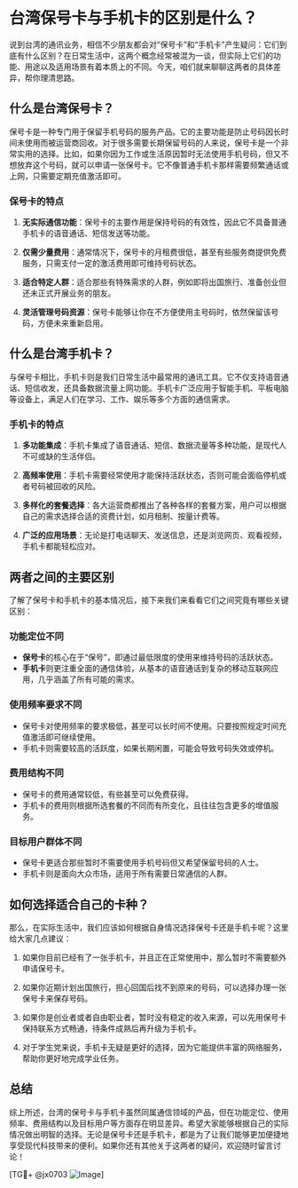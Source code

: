 # 台湾保号卡与手机卡的区别是什么？

说到台湾的通讯业务，相信不少朋友都会对“保号卡”和“手机卡”产生疑问：它们到底有什么区别？在日常生活中，这两个概念经常被混为一谈，但实际上它们的功能、用途以及适用场景有着本质上的不同。今天，咱们就来聊聊这两者的具体差异，帮你理清思路。

## 什么是台湾保号卡？

保号卡是一种专门用于保留手机号码的服务产品。它的主要功能是防止号码因长时间未使用而被运营商回收。对于很多需要长期保留号码的人来说，保号卡是一个非常实用的选择。比如，如果你因为工作或生活原因暂时无法使用手机号码，但又不想放弃这个号码，就可以申请一张保号卡。它不像普通手机卡那样需要频繁通话或上网，只需要定期充值激活即可。

### 保号卡的特点

1. **无实际通信功能**：保号卡的主要作用是保持号码的有效性，因此它不具备普通手机卡的语音通话、短信发送等功能。
   
2. **仅需少量费用**：通常情况下，保号卡的月租费很低，甚至有些服务商提供免费服务，只需支付一定的激活费用即可维持号码状态。

3. **适合特定人群**：适合那些有特殊需求的人群，例如即将出国旅行、准备创业但还未正式开展业务的朋友。

4. **灵活管理号码资源**：保号卡能够让你在不方便使用主号码时，依然保留该号码，方便未来重新启用。

## 什么是台湾手机卡？

与保号卡相比，手机卡则是我们日常生活中最常用的通讯工具。它不仅支持语音通话、短信收发，还具备数据流量上网功能。手机卡广泛应用于智能手机、平板电脑等设备上，满足人们在学习、工作、娱乐等多个方面的通信需求。

### 手机卡的特点

1. **多功能集成**：手机卡集成了语音通话、短信、数据流量等多种功能，是现代人不可或缺的生活伴侣。

2. **高频率使用**：手机卡需要经常使用才能保持活跃状态，否则可能会面临停机或者号码被回收的风险。

3. **多样化的套餐选择**：各大运营商都推出了各种各样的套餐方案，用户可以根据自己的需求选择合适的资费计划，如月租制、按量计费等。

4. **广泛的应用场景**：无论是打电话聊天、发送信息，还是浏览网页、观看视频，手机卡都能轻松应对。

## 两者之间的主要区别

了解了保号卡和手机卡的基本情况后，接下来我们来看看它们之间究竟有哪些关键区别：

### 功能定位不同

- **保号卡**的核心在于“保号”，即通过最低限度的使用来维持号码的活跃状态。
- **手机卡**则更注重全面的通信体验，从基本的语音通话到复杂的移动互联网应用，几乎涵盖了所有可能的需求。

### 使用频率要求不同

- 保号卡对使用频率的要求极低，甚至可以长时间不使用。只要按照规定时间充值激活即可继续使用。
- 手机卡则需要较高的活跃度，如果长期闲置，可能会导致号码失效或停机。

### 费用结构不同

- 保号卡的费用通常较低，有些甚至可以免费获得。
- 手机卡的费用则根据所选套餐的不同而有所变化，且往往包含更多的增值服务。

### 目标用户群体不同

- 保号卡更适合那些暂时不需要使用手机号码但又希望保留号码的人士。
- 手机卡则是面向大众市场，适用于所有需要日常通信的人群。

## 如何选择适合自己的卡种？

那么，在实际生活中，我们应该如何根据自身情况选择保号卡还是手机卡呢？这里给大家几点建议：

1. 如果你目前已经有了一张手机卡，并且正在正常使用中，那么暂时不需要额外申请保号卡。

2. 如果你近期计划出国旅行，担心回国后找不到原来的号码，可以选择办理一张保号卡来保存号码。

3. 如果你是创业者或者自由职业者，暂时没有稳定的收入来源，可以先用保号卡保持联系方式畅通，待条件成熟后再升级为手机卡。

4. 对于学生党来说，手机卡无疑是更好的选择，因为它能提供丰富的网络服务，帮助你更好地完成学业任务。

## 总结

综上所述，台湾的保号卡与手机卡虽然同属通信领域的产品，但在功能定位、使用频率、费用结构以及目标用户等方面存在明显差异。希望大家能够根据自己的实际情况做出明智的选择。无论是保号卡还是手机卡，都是为了让我们能够更加便捷地享受现代科技带来的便利。如果你还有其他关于这两者的疑问，欢迎随时留言讨论！

[TG💪+ @jx0703 ![Image](https://github.com/user-attachments/assets/dbca1d08-cadb-493c-b0ec-ad6f7a83f270)]